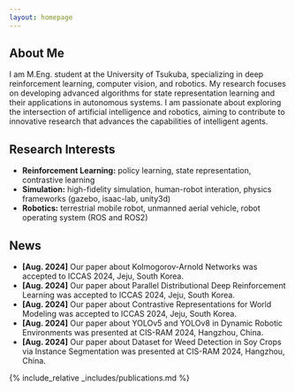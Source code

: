```yaml
---
layout: homepage
---
```


## About Me

I am M.Eng. student at the University of Tsukuba, specializing in deep reinforcement learning, computer vision, and robotics. My research focuses on developing advanced algorithms for state representation learning and their applications in autonomous systems. I am passionate about exploring the intersection of artificial intelligence and robotics, aiming to contribute to innovative research that advances the capabilities of intelligent agents.

## Research Interests

- **Reinforcement Learning:** policy learning, state representation, contrastive learning
- **Simulation:** high-fidelity simulation, human-robot interation, physics frameworks (gazebo, isaac-lab, unity3d)
- **Robotics:** terrestrial mobile robot, unmanned aerial vehicle, robot operating system (ROS and ROS2)

## News

- **[Aug. 2024]** Our paper about Kolmogorov-Arnold Networks was accepted to ICCAS 2024, Jeju, South Korea.
- **[Aug. 2024]** Our paper about Parallel Distributional Deep Reinforcement Learning was accepted to ICCAS 2024, Jeju, South Korea.
- **[Aug. 2024]** Our paper about Contrastive Representations for World Modeling was accepted to ICCAS 2024, Jeju, South Korea.
- **[Aug. 2024]** Our paper about YOLOv5 and YOLOv8 in Dynamic Robotic Environments was presented at CIS-RAM 2024, Hangzhou, China.
- **[Aug. 2024]** Our paper about Dataset for Weed Detection in Soy Crops via Instance Segmentation was presented at CIS-RAM 2024, Hangzhou, China.

{% include_relative _includes/publications.md %}

<!-- {% include_relative _includes/services.md %} -->
